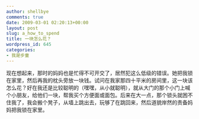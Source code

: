```yaml
---
author: shellbye
comments: true
date: 2009-03-01 02:20:13+00:00
layout: post
slug: a_how_to_spend
title: 一块怎么花？
wordpress_id: 645
categories:
- 我是步童
---
```


现在想起来，那时的妈妈也是忙得不可开交了，居然犯这么低级的错误。她把我锁在家里，然后再我的枕头旁放一块钱。试问在我家那四十平米的房间里，这一块该怎么花？好在我还是比较聪明的（嘿嘿，从小就聪明），就从大门的那个小门上喊个小朋友，给他们一块，帮我买个方便面或面包。后来在大一点，那个锁头就困不住我了，我会搬个凳子，从墙上跳出去，玩够了在跳回来，然后道貌岸然的责备妈妈把我锁在家里。
